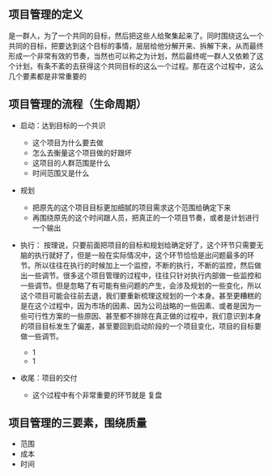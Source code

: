 ## 项目管理的定义

是一群人，为了一个共同的目标，然后把这些人给聚集起来了。同时围绕这么一个共同的目标，把要达到这个目标的事情，层层给他分解开来、拆解下来，从而最终形成一个非常有效的节奏，当然也可以称之为计划，然后最终呢一群人又依赖了这个计划，有条不紊的去获得这个共同目标的这么一个过程。那在这个过程中，这么几个要素都是非常重要的


## 项目管理的流程（生命周期）

- 启动：达到目标的一个共识
	- 这个项目为什么要去做
	- 怎么去衡量这个项目做的好跟坏
	- 这项目的人群范围是什么
	- 时间范围又是什么
- 规划
	- 把原先的这个项目目标更加细腻的项目需求这个范围给确定下来
	- 再围绕原先的这个时间跟人员，把真正的一个项目节奏，或者是计划进行一个输出
- 执行： 按理说，只要前面把项目的目标和规划给确定好了，这个环节只需要无脑的执行就好了，但是一般在实际情况中，这个环节恰恰是出问题最多的环节。所以往往在执行的时候加上一个监控，不断的执行，不断的监控，然后做出一些调节。很多这个项目管理的过程中，往往只针对执行内部做一些监控和一些调节。但是忽略了有可能有些问题的产生，会涉及规划的一些变化，所以这个项目可能会往前去退，我们要重新梳理这规划的一个本身。甚至更糟糕的是在这个过程中，因为市场的因素、因为公司战略的一些因素、或者是因为一些可行性方案的一些原因、甚至都不排除在真正做的过程中，我们意识到本身的项目目标发生了偏差，甚至要回到启动阶段的一个项目变化，项目的目标要做一些调节。
	- 1
	- 1

- 收尾：项目的交付
	- 这个过程中有个非常重要的环节就是 复盘

## 项目管理的三要素，围绕质量

- 范围
- 成本
- 时间
